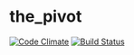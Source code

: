 the_pivot
=========

[![Code Climate](https://codeclimate.com/github/tyrbo/the_pivot/badges/gpa.svg)](https://codeclimate.com/github/tyrbo/the_pivot) [![Build Status](https://travis-ci.org/tyrbo/the_pivot.svg?branch=master)](https://travis-ci.org/tyrbo/the_pivot) 
